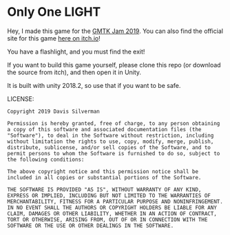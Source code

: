 # Only One LIGHT #

Hey, I made this game for the [GMTK Jam 2019](https://itch.io/jam/gmtk-2019/rate/462638).
You can also find the official site for this game [here on itch.io](https://sinistersnare.itch.io/only-one-light)!

You have a flashlight, and you must find the exit!


If you want to build this game yourself, please clone this repo (or download the source from itch), and then open it in Unity.

It is built with unity 2018.2, so use that if you want to be safe.


LICENSE:

```
Copyright 2019 Davis Silverman

Permission is hereby granted, free of charge, to any person obtaining a copy of this software and associated documentation files (the "Software"), to deal in the Software without restriction, including without limitation the rights to use, copy, modify, merge, publish, distribute, sublicense, and/or sell copies of the Software, and to permit persons to whom the Software is furnished to do so, subject to the following conditions:

The above copyright notice and this permission notice shall be included in all copies or substantial portions of the Software.

THE SOFTWARE IS PROVIDED "AS IS", WITHOUT WARRANTY OF ANY KIND, EXPRESS OR IMPLIED, INCLUDING BUT NOT LIMITED TO THE WARRANTIES OF MERCHANTABILITY, FITNESS FOR A PARTICULAR PURPOSE AND NONINFRINGEMENT. IN NO EVENT SHALL THE AUTHORS OR COPYRIGHT HOLDERS BE LIABLE FOR ANY CLAIM, DAMAGES OR OTHER LIABILITY, WHETHER IN AN ACTION OF CONTRACT, TORT OR OTHERWISE, ARISING FROM, OUT OF OR IN CONNECTION WITH THE SOFTWARE OR THE USE OR OTHER DEALINGS IN THE SOFTWARE.
```
